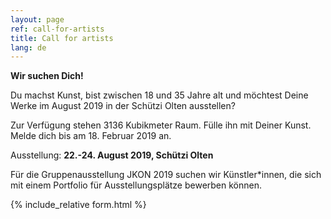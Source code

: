 ```yaml
---
layout: page
ref: call-for-artists
title: Call for artists
lang: de
---
```


__Wir suchen Dich!__

Du machst Kunst, bist zwischen 18 und 35 Jahre alt und möchtest Deine Werke im August 2019 in der Schützi Olten ausstellen? 

Zur Verfügung stehen 3136 Kubikmeter Raum. Fülle ihn mit Deiner Kunst. Melde dich bis am 18. Februar 2019 an. 

Ausstellung: __22.-24. August 2019, Schützi Olten__

Für die Gruppenausstellung JKON 2019 suchen wir Künstler\*innen, die sich mit einem Portfolio für Ausstellungsplätze bewerben können. 

{% include_relative form.html %}
